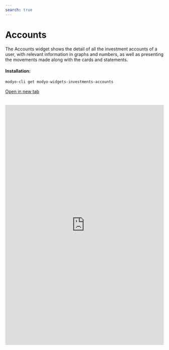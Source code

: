 ```yaml
---
search: true
---
```


# Accounts

The Accounts widget shows the detail of all the investment accounts of a user, with relevant information in graphs and numbers, as well as presenting the movements made along with the cards and statements.

#### Installation:

```bash
modyo-cli get modyo-widgets-investments-accounts
```

[Open in new tab](https://widgets.modyo.com/investments/accounts)

<iframe id="widgetFrame" src="https://widgets.modyo.com/investments/accounts" width="100%" frameBorder="0"  style="min-height:762px;overflow:auto;margin-top:20px;"/>

| Feature                    | Description                                                                                                                                                                                                                                                                                                                                                                                                   |
| -------------------------- | ------------------------------------------------------------------------------------------------------------------------------------------------------------------------------------------------------------------------------------------------------------------------------------------------------------------------------------------------------------------------------------------------------------- |
| Account Summary            | Incorporates all the investment accounts that the client has associated. Each client's investment account has a tab with all related information.                                                                                                                                                                                                                                                             |
| Investment Account         | Focuses on all the information associated with a specific investment account, presenting the data numerically and graphically. Includes an area with the total equity as of the day of the consultation and another for shares in the portfolio. Allows users to configure the account, see investment details,obtain statements, track movements, and make payments to the account.                          |
| Account Settings           | Allows you to define a name for the investment account, as well as to configure the sending of information by email for investment instrument purchase/sale letters and confirmations (stocks, mutual funds, etc.).                                                                                                                                                                                           |
| Account Statements         | Displays a list of statements to review within a configurable date range. The statements appear as PDFs that can be downloaded and reviewed.                                                                                                                                                                                                                                                                  |
| Account Details            | Lists the types of instruments that exist within the investment account. Includes a summary of all the specific instruments that correspond to the type of investment selected. Displays investment escrow, pricing and distribution information. Through these summaries, you can review the details of account transaction history. Allows you to see the movements associated with the investment account. |
| Detailed Account Movements | Delivers a set of options that allow you to select date periods and movement types, including transfer movements. Shows the specific movements and their detail, as well as all the operations that are pending and not yet completed.                                                                                                                                                                        |
